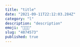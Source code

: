 ```yaml
---
title: "title"
date: "2021-09-11T22:12:03.284Z"
category: "l"
description: "description"
emoji: "👩🏻‍🎤"
slug: "4874573"
published: true
---
```

